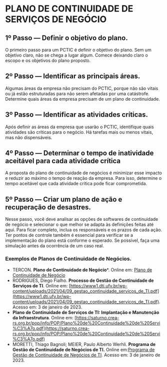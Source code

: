 # PLANO DE CONTINUIDADE DE SERVIÇOS DE NEGÓCIO

## 1º Passo — Definir o objetivo do plano.
O primeiro passo para um PCTIC é definir o objetivo do plano. Sem um objetivo claro, não se chega a lugar algum. Comece deixando claro o escopo e os objetivos do plano proposto.
## 2º Passo — Identificar as principais áreas.
Algumas áreas da empresa não precisam do PCTIC, porque não são vitais ou já estão estruturadas para não serem afetadas por uma catástrofe. Determine quais áreas da empresa precisam de um plano de continuidade.
## 3º Passo — Identificar as atividades críticas.
Após definir as áreas da empresa que usarão o PCTIC, identifique quais atividades são críticas para o negócio. Há tarefas mais ou menos vitais, mas não dispensáveis.
## 4º Passo — Determinar o tempo de inatividade aceitável para cada atividade crítica
A proposta do plano de continuidade de negócios é minimizar esse impacto e reduzir ao máximo o tempo de reação da empresa. Para isso,  determine o tempo aceitável que cada atividade crítica pode ficar comprometida.
## 5º Passo — Criar um plano de ação e recuperação de desastres.
Nesse passo, você deve analisar as opções de softwares de continuidade de negócio e selecionar o que melhor se adapta às definições feitas até aqui. Para ficar completo, inclua os responsáveis e os prazos de cada ação. Ter pontos de controle também é essencial para verificar se a implementação do plano está conforme o esperado. Se possível, faça uma simulação antes da ocorrência de um caso real.

### Exemplos de Planos de Continuidade de Negócios.
* TERCON. **Plano de Continuidade de Negócio***. Online em: [Plano de Continuidade de Negócio](https://terconbr.com.br/wp-content/uploads/2018/02/TERCON-Plano-de-Continuidade-de-Nego%CC%81cio-v2.0b.pdf)
* RODRIGUES, Diego Fialho. **Processo de Gestão de Continuidade de Serviços de TI**. Online em: [https://www1.dti.ufv.br/wp-content/uploads/2021/04/09_gestao_continuidade_servicos_de_TI.pdf](https://www1.dti.ufv.br/wp-content/uploads/2021/04/09_gestao_continuidade_servicos_de_TI.pdf). Acesso em: 3 de janeiro de 2023.
* **Plano de Continuidade de Serviços de TI: Implantação e Manutenção da Infraestrutura**. Online em: [https://saturno.crea-rs.org.br/pop/info/POP/Plano%20de%20Continuidade%20de%20Servi%C3%A7o.pdf](https://saturno.crea-rs.org.br/pop/info/POP/Plano%20de%20Continuidade%20de%20Servi%C3%A7o.pdf)
* MORETTI, Thiago Bagnoli; MEIER, Paulo Alberto Werhli. **Programa de Gestão de Continuidade de Negócios de TI.** Online em:[Programa de Gestão de Continuidade de Negócios de TI](https://www.updi.net/docs/pcn.pdf). Acesso em: 3 de janeiro de 2023.

